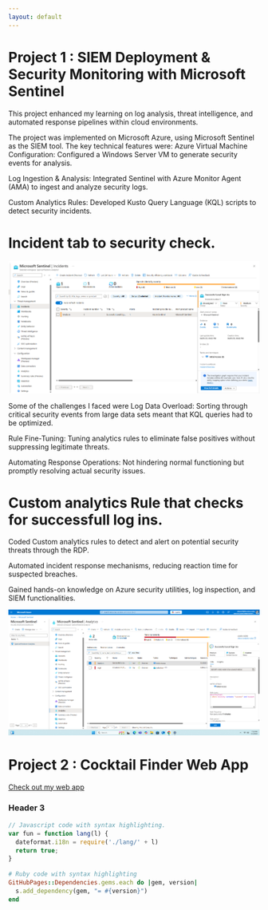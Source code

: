 ```yaml
---
layout: default
---
```


# Project 1 : SIEM Deployment & Security Monitoring with Microsoft Sentinel

This project enhanced my learning on log analysis, threat intelligence, and automated response pipelines within cloud environments. 

The project was implemented on Microsoft Azure, using Microsoft Sentinel as the SIEM tool. The key technical features were: Azure Virtual Machine Configuration: Configured a Windows Server VM to generate security events for analysis.

Log Ingestion & Analysis: Integrated Sentinel with Azure Monitor Agent (AMA) to ingest and analyze security logs. 

Custom Analytics Rules: Developed Kusto Query Language (KQL) scripts to detect security incidents. 

# Incident tab to security check.
![Branching](Screenshot%202025-04-01%20191149.png)


Some of the challenges I faced were Log Data Overload: Sorting through critical security events from large data sets meant that KQL queries had to be optimized.

Rule Fine-Tuning: Tuning analytics rules to eliminate false positives without suppressing legitimate threats.

Automating Response Operations: Not hindering normal functioning but promptly resolving actual security issues.



# Custom analytics Rule that checks for successfull log ins.
Coded Custom analytics rules to detect and alert on potential security threats through the RDP.

Automated incident response mechanisms, reducing reaction time for suspected breaches.

Gained hands-on knowledge on Azure security utilities, log inspection, and SIEM functionalities.

![ocotoat](Screenshot%202025-04-01%20191106.png)


# Project 2 : Cocktail Finder Web App 
<a href="https://s2jnpn-3000.csb.app/" target="_blank">Check out my web app</a>

### Header 3

```js
// Javascript code with syntax highlighting.
var fun = function lang(l) {
  dateformat.i18n = require('./lang/' + l)
  return true;
}
```

```ruby
# Ruby code with syntax highlighting
GitHubPages::Dependencies.gems.each do |gem, version|
  s.add_dependency(gem, "= #{version}")
end
```








